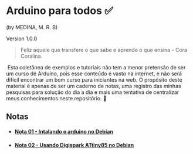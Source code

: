 # Arduino para todos :white_check_mark:

 (by MEDINA, M. R. B)

Version 1.0.0

> Feliz aquele que transfere o que sabe e aprende o que ensina - Cora Coralina.



​	Esta coletânea de exemplos e tutoriais não tem a menor pretensão de ser um curso de Arduíno, pois esse conteúdo é vasto na internet, e não será difícil encontrar um bom curso para iniciantes na web. O propósito deste material é apenas de ser um caderno de notas, uma registro das minhas  pesquisas para solução do dia a dia e mais uma tentativa de centralizar meus conhecimentos neste repositório. :notebook_with_decorative_cover:



## Notas

- #### [Nota 01 - Intalando o arduino no Debian](note/01_inst_arduino_debian.md)

- #### [Nota 02 - Usando Digispark ATtiny85 no Debian](note/02_digispark_debian.md)
